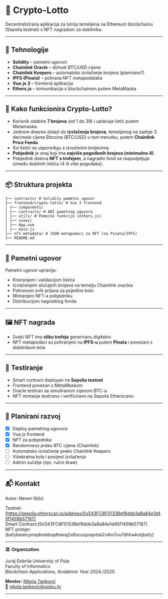 # 🎰 Crypto-Lotto

Decentralizirana aplikacija za lutriju temeljena na Ethereum blockchainu (Sepolia testnet) s NFT nagradom za dobitnika.

---

## 🚀 Tehnologije

- **Solidity** – pametni ugovori
- **Chainlink Oracle** – dohvat BTC/USD cijene
- **Chainlink Keepers** – automatsko izvlačenje brojeva (planirano?)
- **IPFS (Pinata)** – pohrana NFT metapodataka
- **Vue.js 3** – frontend aplikacija
- **Ethers.js** – komunikacija s blockchainom putem MetaMaska

---

## 🎫 Kako funkcionira Crypto-Lotto?

- Korisnik odabire **7 brojeva** (od 1 do 39) i uplaćuje listić putem Metamaska.
- Jednom dnevno dolazi do **izvlačenja brojeva**, temeljenog na zadnje 3 decimale cijene Bitcoina (BTC/USD) u tom trenutku, putem **Chainlink Price Feeda**.
- Svi listići se uspoređuju s izvučenim brojevima.
- **Pobjednik** je onaj koji ima **najviše pogođenih brojeva (minimalno 4)**.
- Pobjednik dobiva **NFT s trofejem**, a nagradni fond se raspodjeljuje između dobitnih listića (4 ili više pogodaka).

---

## 📦 Struktura projekta

```
├── contracts/ # Solidity pametni ugovor
├── frontend/crypto-lotto/ # Vue 3 frontend
│ ├── components/
│ ├── contracts/ # ABI pametnog ugovora
│ ├── utils/ # Pomoćne funkcije (ethers.js)
│ ├── views/
│ ├── App.vue
│ ├── main.js
├── nft-metadata/ # JSON metapodaci za NFT (na Pinata/IPFS)
├── README.md
```

---

## 🧠 Pametni ugovor

Pametni ugovor upravlja:

- Kreiranjem i validacijom listića
- Izvlačenjem slučajnih brojeva na temelju Chainlink oraclea
- Pohranom svih prijava za pojedino kolo
- Mintanjem NFT-a pobjedniku
- Distribucijom nagradnog fonda

---

## 🖼️ NFT nagrada

- Svaki NFT ima **sliku trofeja** generiranu digitalno
- NFT metapodaci su pohranjeni na **IPFS-u** putem **Pinata** i povezani s dobitnikom kola

---

## 🧪 Testiranje

- Smart contract deployan na **Sepolia testnet**
- Frontend povezan s MetaMaskom
- Oracle testiran sa simuliranom cijenom BTC-a
- NFT mintanje testirano i verificirano na Sepolia Etherscanu

---

## 📅 Planirani razvoj

- [x] Deploy pametnog ugovora
- [x] Vue.js frontend
- [x] NFT za pobjednika
- [x] Randomness preko BTC cijene (Chainlink)
- [ ] Automatsko izvlačenje preko Chainlink Keepers
- [ ] Višekratna kola i povijest izvlačenja
- [ ] Admin sučelje (npr. ručni draw)

---

## 📬 Kontakt

Autor: Neven Nižić

Testnet: [https://sepolia.etherscan.io/address/0x543FC8F0133Bef8dde3a8a84e1d45f1459b57187]  
Smart Contract:[0x543FC8F0133Bef8dde3a8a84e1d45f1459b57187]  
NFT primjer:[bafybeieicymqdmddoqdheeq2x6ocozpsqvttai2v4m7uu7dhha4ckjbafy]

---

🏛️ **Organization**

Juraj Dobrila University of Pula  
Faculty of Informatics  
_Blockchain Applications, Academic Year 2024./2025._

**Mentor:** [Nikola Tanković](https://fipu.unipu.hr/fipu/nikola.tankovic)  
📧 nikola.tankovic@unipu.hr

---
